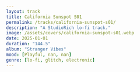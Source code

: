 ```yaml
---
layout: track
title: California Sunspot S01
permalink: /tracks/california-sunspot-s01/
description: "A StudioRich lo-fi track."
image: /assets/covers/california-sunspot-s01.webp
date: 2025-01-01
duration: "144.5"
album: "Stranger Vibes"
mood: [Playful, nan, nan]
genre: [lo-fi, glitch, electronic]
---
```

